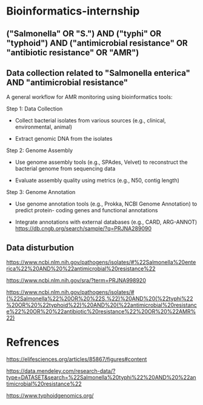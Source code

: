 # Bioinformatics-internship 

## ("Salmonella" OR "S.") AND ("typhi" OR "typhoid") AND ("antimicrobial resistance" OR "antibiotic resistance" OR "AMR")

## Data collection related to "Salmonella enterica" AND "antimicrobial resistance"

A general workflow for AMR monitoring using bioinformatics tools:

Step 1: Data Collection

- Collect bacterial isolates from various sources (e.g., clinical, environmental, animal)

- Extract genomic DNA from the isolates

Step 2: Genome Assembly

- Use genome assembly tools (e.g., SPAdes, Velvet) to reconstruct the bacterial genome
from sequencing data

- Evaluate assembly quality using metrics (e.g., N50, contig length)

Step 3: Genome Annotation

- Use genome annotation tools (e.g., Prokka, NCBI Genome Annotation) to predict protein-
coding genes and functional annotations

- Integrate annotations with external databases (e.g., CARD, ARG-ANNOT)
https://db.cngb.org/search/sample/?q=PRJNA289090

## Data disturbution 

https://www.ncbi.nlm.nih.gov/pathogens/isolates/#%22Salmonella%20enterica%22%20AND%20%22antimicrobial%20resistance%22

https://www.ncbi.nlm.nih.gov/sra/?term=PRJNA998920


https://www.ncbi.nlm.nih.gov/pathogens/isolates/#(%22Salmonella%22%20OR%20%22S.%22)%20AND%20(%22typhi%22%20OR%20%22typhoid%22)%20AND%20(%22antimicrobial%20resistance%22%20OR%20%22antibiotic%20resistance%22%20OR%20%22AMR%22)

# Refrences
https://elifesciences.org/articles/85867/figures#content

https://data.mendeley.com/research-data/?type=DATASET&search=%22Salmonella%20typhi%22%20AND%20%22antimicrobial%20resistance%22

https://www.typhoidgenomics.org/

